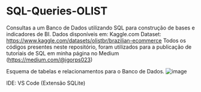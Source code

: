 # SQL-Queries-OLIST
Consultas a um Banco de Dados utilizando SQL para construção de bases e indicadores de BI.
Dados disponíveis em: Kaggle.com
Dataset: https://www.kaggle.com/datasets/olistbr/brazilian-ecommerce
Todos os códigos presentes neste repositório, foram utilizados para a publicação de tutoriais de SQL em minha página no Medium (https://medium.com/@igorps023)

Esquema de tabelas e relacionamentos para o Banco de Dados.
![image](https://user-images.githubusercontent.com/98396618/222934903-6e03b6fb-7320-4ccb-8d1d-1f2cce79f35e.png)

IDE: VS Code (Extensão SQLite)
